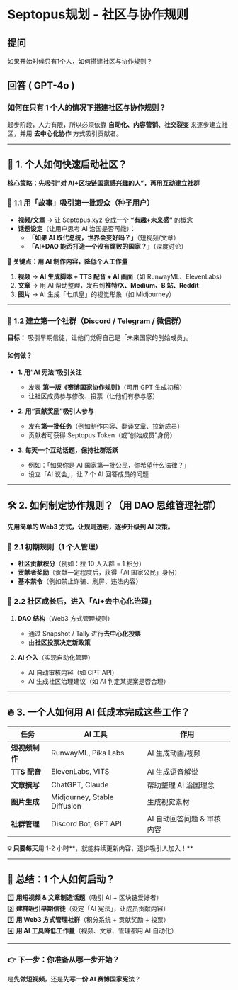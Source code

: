 
# Septopus规划 - 社区与协作规则

## 提问

如果开始时候只有1个人，如何搭建社区与协作规则？

## 回答  ( GPT-4o )

### **如何在只有 1 个人的情况下搭建社区与协作规则？**  

起步阶段，人力有限，所以必须依靠 **自动化、内容营销、社交裂变** 来逐步建立社区，并用 **去中心化协作** 方式吸引贡献者。  

---

## **🚀 1. 个人如何快速启动社区？**  
**核心策略：先吸引“对 AI+区块链国家感兴趣的人”，再用互动建立社群**  

### **🔹 1.1 用「故事」吸引第一批观众（种子用户）**  
- **视频/文章** → 让 Septopus.xyz 变成一个 **“有趣+未来感”** 的概念  
- **话题设定**（让用户思考 AI 治国是否可能）：  
  - **「如果 AI 取代总统，世界会变好吗？」**（短视频/文章）  
  - **「AI+DAO 能否打造一个没有腐败的国家？」**（深度讨论）  

**📌 关键点：用 AI 制作内容，降低个人工作量**  
1. **视频** → **AI 生成脚本 + TTS 配音 + AI 画面**（如 RunwayML、ElevenLabs）  
2. **文章** → 用 AI 帮助整理，发布到**推特/X、Medium、B 站、Reddit**  
3. **图片** → AI 生成「七爪皇」的视觉形象（如 Midjourney）  

---

### **🔹 1.2 建立第一个社群（Discord / Telegram / 微信群）**  
**目标：** 吸引早期信徒，让他们觉得自己是「未来国家的创始成员」。  

#### **如何做？**
- **1. 用“AI 宪法”吸引关注**  
  - 发表 **第一版《赛博国家协作规则》**（可用 GPT 生成初稿）  
  - 让社区成员参与修改、投票（让他们有参与感）  

- **2. 用“贡献奖励”吸引人参与**  
  - 发布**第一批任务**（例如制作内容、翻译文章、拉新成员）  
  - 贡献者可获得 Septopus Token（或“创始成员”身份）  

- **3. 每天一个互动话题，保持社群活跃**  
  - 例如：「如果你是 AI 国家第一批公民，你希望什么法律？」  
  - 设立「AI 议会」，让 7 个 AI 回答成员的问题  

---

## **🛠 2. 如何制定协作规则？（用 DAO 思维管理社群）**  
**先用简单的 Web3 方式，让规则透明，逐步升级到 AI 决策。**  

### **🔹 2.1 初期规则（1 个人管理）**  
- **社区贡献积分**（例如：拉 10 人入群 = 1 积分）  
- **贡献者奖励**（贡献一定程度后，获得「AI 国家公民」身份）  
- **基本禁令**（例如禁止诈骗、刷屏、违法内容）  

### **🔹 2.2 社区成长后，进入「AI+去中心化治理」**  
1. **DAO 结构**（Web3 方式管理规则）  
   - 通过 Snapshot / Tally 进行**去中心化投票**  
   - 由**社区投票决定新政策**  

2. **AI 介入**（实现自动化管理）  
   - AI 自动审核内容（如 GPT API）  
   - AI 生成社区治理建议（如 AI 判定某提案是否合理）  

---

## **🔥 3. 一个人如何用 AI 低成本完成这些工作？**  

| 任务 | AI 工具 | 作用 |  
|---|---|---|  
| **短视频制作** | RunwayML, Pika Labs | AI 生成动画/视频 |  
| **TTS 配音** | ElevenLabs, VITS | AI 生成语音解说 |  
| **文章撰写** | ChatGPT, Claude | 帮助整理 AI 治国理念 |  
| **图片生成** | Midjourney, Stable Diffusion | 生成视觉素材 |  
| **社群管理** | Discord Bot, GPT API | AI 自动回答问题 & 审核内容 |  

**💡 只要每天**用 1-2 小时**，就能持续更新内容，逐步吸引人加入！**

---

## **📌 总结：1 个人如何启动？**  
1️⃣ **用短视频 & 文章制造话题**（吸引 AI + 区块链爱好者）  
2️⃣ **建群吸引早期信徒**（设定「AI 宪法」，让成员贡献内容）  
3️⃣ **用 Web3 方式管理社群**（积分系统 + 贡献奖励 + 投票）  
4️⃣ **用 AI 工具降低工作量**（视频、文章、管理都用 AI 自动化）  

---

### **👉 下一步：你准备从哪一步开始？**  
是**先做短视频**，还是**先写一份 AI 赛博国家宪法**？